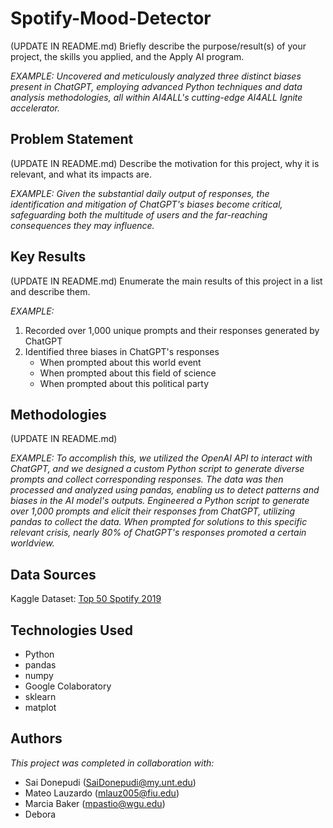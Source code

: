 # Spotify-Mood-Detector

(UPDATE IN README.md) Briefly describe the purpose/result(s) of your project, the skills you applied, and the Apply AI program.

*EXAMPLE: Uncovered and meticulously analyzed three distinct biases present in ChatGPT, employing advanced Python techniques and data analysis methodologies, all within AI4ALL's cutting-edge AI4ALL Ignite accelerator.*

## Problem Statement

(UPDATE IN README.md) Describe the motivation for this project, why it is relevant, and what its impacts are.

*EXAMPLE: Given the substantial daily output of responses, the identification and mitigation of ChatGPT's biases become critical, safeguarding both the multitude of users and the far-reaching consequences they may influence.*

## Key Results

(UPDATE IN README.md) Enumerate the main results of this project in a list and describe them.

*EXAMPLE:*

1. Recorded over 1,000 unique prompts and their responses generated by ChatGPT
2. Identified three biases in ChatGPT's responses
    - When prompted about this world event
    - When prompted about this field of science
    - When prompted about this political party

## Methodologies

(UPDATE IN README.md)

*EXAMPLE: To accomplish this, we utilized the OpenAI API to interact with ChatGPT, and we designed a custom Python script to generate diverse prompts and collect corresponding responses. The data was then processed and analyzed using pandas, enabling us to detect patterns and biases in the AI model's outputs. Engineered a Python script to generate over 1,000 prompts and elicit their responses from ChatGPT, utilizing pandas to collect the data. When prompted for solutions to this specific relevant crisis, nearly 80% of ChatGPT's responses promoted a certain worldview.*

## Data Sources

Kaggle Dataset: [Top 50 Spotify 2019](https://www.kaggle.com/datasets/leonardopena/top50spotify2019/data)

## Technologies Used

- Python
- pandas
- numpy
- Google Colaboratory
- sklearn
- matplot

## Authors

*This project was completed in collaboration with:*

- Sai Donepudi (SaiDonepudi@my.unt.edu)
- Mateo Lauzardo (mlauz005@fiu.edu)
- Marcia Baker (mpastio@wgu.edu)
- Debora
